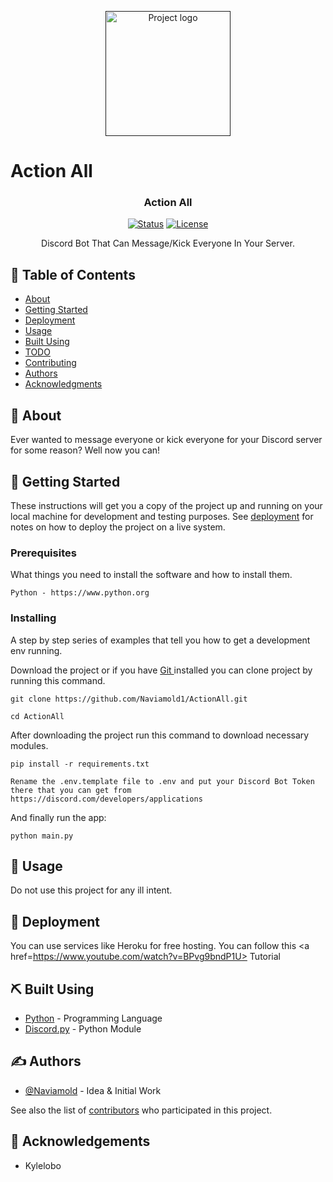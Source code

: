 
<p align="center">
  <a href="" rel="noopener">
 <img width=200px height=200px src="https://i.imgur.com/6wj0hh6.jpg" alt="Project logo"></a>
</p>


# Action All


<h3 align="center">Action All</h3>

<div align="center">

[![Status](https://img.shields.io/badge/status-active-success.svg)]()
[![License](https://img.shields.io/badge/license-MIT-blue.svg)](/LICENSE)

</div>



<p align="center"> Discord Bot That Can Message/Kick Everyone In Your Server.
    <br> 
</p>

## 📝 Table of Contents

- [About](#about)
- [Getting Started](#getting_started)
- [Deployment](#deployment)
- [Usage](#usage)
- [Built Using](#built_using)
- [TODO](../TODO.md)
- [Contributing](../CONTRIBUTING.md)
- [Authors](#authors)
- [Acknowledgments](#acknowledgement)

## 🧐 About <a name = "about"></a>

Ever wanted to message everyone or kick everyone for your Discord server for some reason? Well now you can!

## 🏁 Getting Started <a name = "getting_started"></a>


These instructions will get you a copy of the project up and running on your local machine for development and testing purposes. See [deployment](#deployment) for notes on how to deploy the project on a live system.

### Prerequisites

What things you need to install the software and how to install them.

```
Python - https://www.python.org
```

### Installing

A step by step series of examples that tell you how to get a development env running.

Download the project or if you have <a href=https://git-scm.com> Git </a> installed you can clone project by running this command.

```
git clone https://github.com/Naviamold1/ActionAll.git

cd ActionAll
```

After downloading the project run this command to download necessary modules.

```
pip install -r requirements.txt
```

```
Rename the .env.template file to .env and put your Discord Bot Token there that you can get from https://discord.com/developers/applications
```

And finally run the app:

```
python main.py
```

## 🎈 Usage <a name="usage"></a>

Do not use this project for any ill intent.

## 🚀 Deployment <a name = "deployment"></a>

You can use services like Heroku for free hosting. You can follow this <a href=https://www.youtube.com/watch?v=BPvg9bndP1U> Tutorial </a>

## ⛏️ Built Using <a name = "built_using"></a>

- [Python](https://www.python.org/) - Programming Language
- [Discord.py](https://discordpy.readthedocs.io/en/stable/) - Python Module

## ✍️ Authors <a name = "authors"></a>

- [@Naviamold](https://github.com/Naviamold1) - Idea & Initial Work


See also the list of [contributors](https://github.com/Naviamold1/ActionAll/contributors) who participated in this project.

## 🎉 Acknowledgements <a name = "acknowledgement"></a>

- Kylelobo




